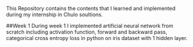 This Repository contains the contents that I learned and implemented during my internship in Chulo soultions.

##Week 1
During week 1 I implemented artificial neural network from scratch including activation function, forward and backward pass, categorical cross entropy loss in python on iris dataset
with 1 hidden layer.
